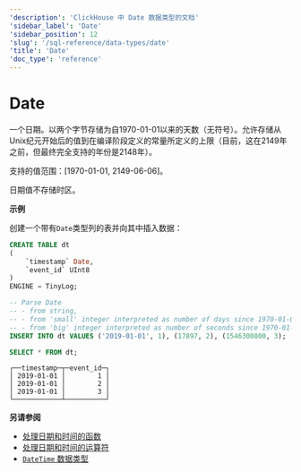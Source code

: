 ```yaml
---
'description': 'ClickHouse 中 Date 数据类型的文档'
'sidebar_label': 'Date'
'sidebar_position': 12
'slug': '/sql-reference/data-types/date'
'title': 'Date'
'doc_type': 'reference'
---
```



# Date

一个日期。以两个字节存储为自1970-01-01以来的天数（无符号）。允许存储从Unix纪元开始后的值到在编译阶段定义的常量所定义的上限（目前，这在2149年之前，但最终完全支持的年份是2148年）。

支持的值范围：\[1970-01-01, 2149-06-06\]。

日期值不存储时区。

**示例**

创建一个带有`Date`类型列的表并向其中插入数据：

```sql
CREATE TABLE dt
(
    `timestamp` Date,
    `event_id` UInt8
)
ENGINE = TinyLog;
```

```sql
-- Parse Date
-- - from string,
-- - from 'small' integer interpreted as number of days since 1970-01-01, and
-- - from 'big' integer interpreted as number of seconds since 1970-01-01.
INSERT INTO dt VALUES ('2019-01-01', 1), (17897, 2), (1546300800, 3);

SELECT * FROM dt;
```

```text
┌──timestamp─┬─event_id─┐
│ 2019-01-01 │        1 │
│ 2019-01-01 │        2 │
│ 2019-01-01 │        3 │
└────────────┴──────────┘
```

**另请参阅**

- [处理日期和时间的函数](../../sql-reference/functions/date-time-functions.md)
- [处理日期和时间的运算符](../../sql-reference/operators#operators-for-working-with-dates-and-times)
- [`DateTime` 数据类型](../../sql-reference/data-types/datetime.md)

